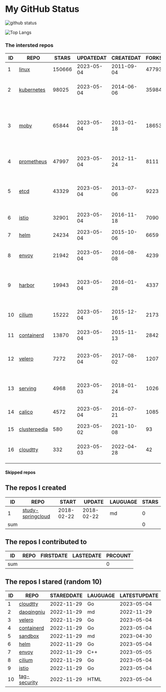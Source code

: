 # My GitHub Status

<img src="https://github-readme-stats-1.yihong0618.vercel.app/api?username=daoqingniu&show_icons=true&&&hide_title=true&count_private=true" alt="github status" />

![Top Langs](https://github-readme-stats-1.yihong0618.vercel.app/api/top-langs/?username=daoqingniu&layout=compact)

<!--START_SECTION:github_repos-->
### The intersted repos
| ID |                              REPO                               | STARS  | UPDATEDAT  | CREATEDAT  | FORKSCOUNT |                                              DESCRIPTIONS                                              |
|----|-----------------------------------------------------------------|--------|------------|------------|------------|--------------------------------------------------------------------------------------------------------|
|  1 | [linux](https://github.com/torvalds/linux)                      | 150666 | 2023-05-04 | 2011-09-04 |      47793 | Linux kernel source tree                                                                               |
|  2 | [kubernetes](https://github.com/kubernetes/kubernetes)          |  98025 | 2023-05-04 | 2014-06-06 |      35984 | Production-Grade Container Scheduling and Management                                                   |
|  3 | [moby](https://github.com/moby/moby)                            |  65844 | 2023-05-04 | 2013-01-18 |      18653 | Moby Project - a collaborative project for the container ecosystem to assemble container-based systems |
|  4 | [prometheus](https://github.com/prometheus/prometheus)          |  47997 | 2023-05-04 | 2012-11-24 |       8111 | The Prometheus monitoring system and time series database.                                             |
|  5 | [etcd](https://github.com/etcd-io/etcd)                         |  43329 | 2023-05-04 | 2013-07-06 |       9223 | Distributed reliable key-value store for the most critical data of a distributed system                |
|  6 | [istio](https://github.com/istio/istio)                         |  32901 | 2023-05-04 | 2016-11-18 |       7090 | Connect, secure, control, and observe services.                                                        |
|  7 | [helm](https://github.com/helm/helm)                            |  24234 | 2023-05-04 | 2015-10-06 |       6659 | The Kubernetes Package Manager                                                                         |
|  8 | [envoy](https://github.com/envoyproxy/envoy)                    |  21942 | 2023-05-04 | 2016-08-08 |       4239 | Cloud-native high-performance edge/middle/service proxy                                                |
|  9 | [harbor](https://github.com/goharbor/harbor)                    |  19943 | 2023-05-04 | 2016-01-28 |       4337 | An open source trusted cloud native registry project that stores, signs, and scans content.            |
| 10 | [cilium](https://github.com/cilium/cilium)                      |  15222 | 2023-05-04 | 2015-12-16 |       2173 | eBPF-based Networking, Security, and Observability                                                     |
| 11 | [containerd](https://github.com/containerd/containerd)          |  13870 | 2023-05-04 | 2015-11-13 |       2842 | An open and reliable container runtime                                                                 |
| 12 | [velero](https://github.com/vmware-tanzu/velero)                |   7272 | 2023-05-04 | 2017-08-02 |       1207 | Backup and migrate Kubernetes applications and their persistent volumes                                |
| 13 | [serving](https://github.com/knative/serving)                   |   4968 | 2023-05-03 | 2018-01-24 |       1026 | Kubernetes-based, scale-to-zero, request-driven compute                                                |
| 14 | [calico](https://github.com/projectcalico/calico)               |   4572 | 2023-05-04 | 2016-07-21 |       1085 | Cloud native networking and network security                                                           |
| 15 | [clusterpedia](https://github.com/clusterpedia-io/clusterpedia) |    580 | 2023-05-02 | 2021-10-08 |         93 | The Encyclopedia of Kubernetes clusters                                                                |
| 16 | [cloudtty](https://github.com/cloudtty/cloudtty)                |    332 | 2023-05-03 | 2022-04-28 |         42 | A Friendly Kubernetes CloudShell (Web Terminal) !                                                      |



#### Skipped repos
<!--END_SECTION:github_repos-->

<!--START_SECTION:my_github-->
## The repos I created
| ID  |                                 REPO                                 |   START    |   UPDATE   | LAUGUAGE | STARS |
|-----|----------------------------------------------------------------------|------------|------------|----------|-------|
|   1 | [study-springcloud](https://github.com/daoqingniu/study-springcloud) | 2018-02-22 | 2018-02-22 | md       |     0 |
| sum |                                                                      |            |            |          |     0 |

## The repos I contributed to
| ID  | REPO | FIRSTDATE | LASTEDATE | PRCOUNT |
|-----|------|-----------|-----------|---------|
| sum |      |           |           |       0 |

## The repos I stared (random 10)
| ID |                          REPO                          | STAREDDATE | LAUGUAGE | LATESTUPDATE |
|----|--------------------------------------------------------|------------|----------|--------------|
|  1 | [cloudtty](https://github.com/cloudtty/cloudtty)       | 2022-11-29 | Go       | 2023-05-04   |
|  2 | [daoqingniu](https://github.com/daoqingniu/daoqingniu) | 2022-11-29 | md       | 2022-11-29   |
|  3 | [velero](https://github.com/vmware-tanzu/velero)       | 2022-11-29 | Go       | 2023-05-04   |
|  4 | [containerd](https://github.com/containerd/containerd) | 2022-11-29 | Go       | 2023-05-04   |
|  5 | [sandbox](https://github.com/cncf/sandbox)             | 2022-11-29 | md       | 2023-04-30   |
|  6 | [helm](https://github.com/helm/helm)                   | 2022-11-29 | Go       | 2023-05-04   |
|  7 | [envoy](https://github.com/envoyproxy/envoy)           | 2022-11-29 | C++      | 2023-05-05   |
|  8 | [cilium](https://github.com/cilium/cilium)             | 2022-11-29 | Go       | 2023-05-04   |
|  9 | [istio](https://github.com/istio/istio)                | 2022-11-29 | Go       | 2023-05-04   |
| 10 | [tag-security](https://github.com/cncf/tag-security)   | 2022-11-29 | HTML     | 2023-05-04   |

<!--END_SECTION:my_github-->
